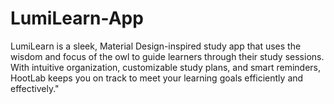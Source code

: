 # LumiLearn-App
LumiLearn is a sleek, Material Design-inspired study app that uses the wisdom and focus of the owl to guide learners through their study sessions. With intuitive organization, customizable study plans, and smart reminders, HootLab keeps you on track to meet your learning goals efficiently and effectively."
